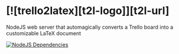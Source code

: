 [![trello2latex][t2l-logo]][t2l-url]
============

NodeJS web server that automagically converts a Trello board into a customizable LaTeX document

[![NodeJS Dependencies][dep-image]][dep-url]



[dep-image]: https://david-dm.org/smo-key/trello2latex.svg?style=flat
[dep-url]: https://david-dm.org/smo-key/trello2latex
[dep-image]: https://raw.githubusercontent.com/smo-key/trello2latex/master/img/trellolatex-rgbwhite-128.png
[dep-url]: https://github.com/smo-key/trello2latex